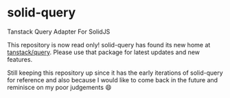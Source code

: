 # solid-query
Tanstack Query Adapter For SolidJS


This repository is now read only! solid-query has found its new home at [tanstack/query](https://github.com/tanstack/query). Please use that package for latest updates and new features.


Still keeping this repository up since it has the early iterations of solid-query for reference and also because I would like to come back in the future and reminisce on my poor judgements 😄
